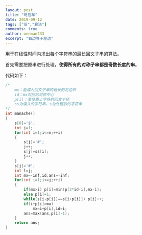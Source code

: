 ```yaml
---
layout: post
title: "马拉车"
date: 2019-09-12
tags: ["旧","算法"]
comments: true
author: oneman233
excerpt: "右边等于左边"
---
```


用于在线性时间内求出每个字符串的最长回文子串的算法。

首先需要把原串进行处理，**使得所有的对称子串都是奇数长度的串**。

代码如下：

```c++
/*
    mx：能成为回文子串的最长的右边界
    id：mx对应的对称中心
    p[i]：某位置上字符的回文半径
    ss为读入的字符串，s为处理后的字符串
*/
int manache()
{
	s[0]='$';
	int j=1;
	for(int i=1;i<=n;++i)
	{
		s[j]='#';
		j++;
		s[j]=ss[i];
		j++;
	}
	s[j]='#';
	int l=j;
	int mx=-inf,id,ans=-inf;
	for(int i=1;i<=j;++i)
	{
		if(mx>i) p[i]=min(p[2*id-i],mx-i);
		else p[i]=1;
		while(s[i-p[i]]==s[i+p[i]]) p[i]++;
		if(i+p[i]>mx)
			mx=i+p[i],id=i;
		ans=max(ans,p[i]-1);
	}
	return ans;
}
```
